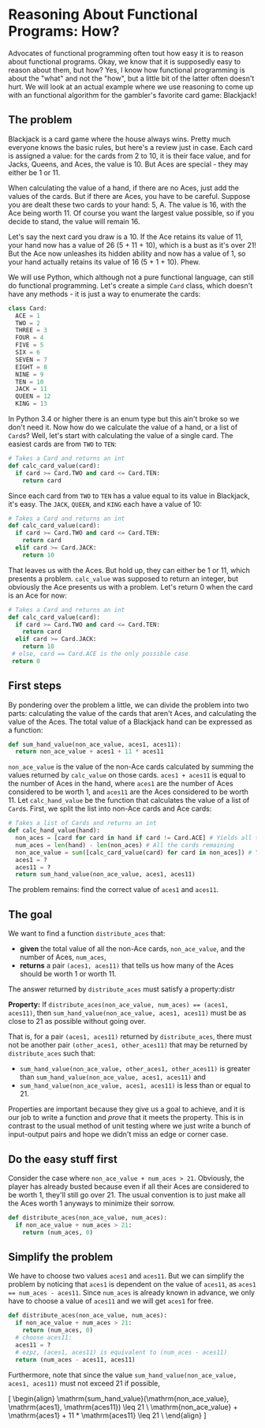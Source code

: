 <script src="https://polyfill.io/v3/polyfill.min.js?features=es6"></script>
<script id="MathJax-script" async src="https://cdn.jsdelivr.net/npm/mathjax@3/es5/tex-mml-chtml.js"></script>
# Reasoning About Functional Programs: How?
Advocates of functional programming often tout how easy it is to reason about functional programs. Okay, we know that it is supposedly easy to reason about them, but how? Yes, I know how functional programming is about the "what" and not the "how", but a little bit of the latter often doesn't hurt. We will look at an actual example where we use reasoning to come up with an functional algorithm for the gambler's favorite card game: Blackjack!

## The problem
Blackjack is a card game where the house always wins. Pretty much everyone knows the basic rules, but here's a review just in case. Each card is assigned a value: for the cards from 2 to 10, it is their face value, and for Jacks, Queens, and Aces, the value is 10. But Aces are special - they may either be 1 or 11.

When calculating the value of a hand, if there are no Aces, just add the values of the cards. But if there are Aces, you have to be careful. Suppose you are dealt these two cards to your hand: 5, A. The value is 16, with the Ace being worth 11. Of course you want the largest value possible, so if you decide to stand, the value will remain 16.

Let's say the next card you draw is a 10. If the Ace retains its value of 11, your hand now has a value of 26 (5 + 11 + 10), which is a bust as it's over 21! But the Ace now unleashes its hidden ability and now has a value of 1, so your hand actually retains its value of 16 (5 + 1 + 10). Phew.

We will use Python, which although not a pure functional language, can still do functional programming. Let's create a simple `Card` class, which doesn't have any methods - it is just a way to enumerate the cards:

```python
class Card:
  ACE = 1
  TWO = 2
  THREE = 3
  FOUR = 4
  FIVE = 5
  SIX = 6
  SEVEN = 7
  EIGHT = 8
  NINE = 9
  TEN = 10
  JACK = 11
  QUEEN = 12
  KING = 13
```

In Python 3.4 or higher there is an enum type but this ain't broke so we don't need it. Now how do we calculate the value of a hand, or a list of `Card`s? Well, let's start with calculating the value of a single card. The easiest cards are from `TWO` to `TEN`:

```python
# Takes a Card and returns an int
def calc_card_value(card):
  if card >= Card.TWO and card <= Card.TEN:
    return card
```

Since each card from `TWO` to `TEN` has a value equal to its value in Blackjack, it's easy. The `JACK`, `QUEEN`, and `KING` each have a value of 10:

```python
# Takes a Card and returns an int
def calc_card_value(card):
  if card >= Card.TWO and card <= Card.TEN:
    return card
  elif card >= Card.JACK:
    return 10
```

That leaves us with the Aces. But hold up, they can either be 1 or 11, which presents a problem. `calc_value` was supposed to return an integer, but obviously the Ace presents us with a problem. Let's return 0 when the card is an Ace for now:

```python
# Takes a Card and returns an int
def calc_card_value(card):
  if card >= Card.TWO and card <= Card.TEN:
    return card
  elif card >= Card.JACK:
    return 10
 # else, card == Card.ACE is the only possible case
 return 0
```

## First steps
By pondering over the problem a little, we can divide the problem into two parts: calculating the value of the cards that aren't Aces, and calculating the value of the Aces. The total value of a Blackjack hand can be expressed as a function:

```python
def sum_hand_value(non_ace_value, aces1, aces11):
  return non_ace_value + aces1 + 11 * aces11
```

`non_ace_value` is the value of the non-Ace cards calculated by summing the values returned by `calc_value` on those cards. `aces1 + aces11` is equal to the number of Aces in the hand, where `aces1` are the number of Aces considered to be worth 1, and `aces11` are the Aces considered to be worth 11. Let `calc_hand_value` be the function that calculates the value of a list of `Card`s. First, we split the list into non-Ace cards and Ace cards:

```python
# Takes a list of Cards and returns an int
def calc_hand_value(hand):
  non_aces = [card for card in hand if card != Card.ACE] # Yields all the cards that are not Aces.
  num_aces = len(hand) - len(non_aces) # All the cards remaining
  non_ace_value = sum([calc_card_value(card) for card in non_aces]) # Yields the total value of all the non-Ace cards
  aces1 = ?
  aces11 = ?
  return sum_hand_value(non_ace_value, aces1, aces11)
```

The problem remains: find the correct value of `aces1` and `aces11`.

## The goal
We want to find a function `distribute_aces` that:

- **given** the total value of all the non-Ace cards, `non_ace_value`, and the number of Aces, `num_aces`,
- **returns** a pair `(aces1, aces11)` that tells us how many of the Aces should be worth 1 or worth 11.

The answer returned by `distribute_aces` must satisfy a property:distr

**Property:** If `distribute_aces(non_ace_value, num_aces) == (aces1, aces11)`, then `sum_hand_value(non_ace_value, aces1, aces11)` must be as close to 21 as possible without going over. 

That is, for a pair `(aces1, aces11)` returned by `distribute_aces`, there must not be another pair `(other_aces1, other_aces11)` that may be returned by `distribute_aces` such that:

- `sum_hand_value(non_ace_value, other_aces1, other_aces11)` is greater than `sum_hand_value(non_ace_value, aces1, aces11)` and
- `sum_hand_value(non_ace_value, aces1, aces11)` is less than or equal to 21.

Properties are important because they give us a goal to achieve, and it is our job to write a function and *prove* that it meets the property. This is in contrast to the usual method of unit testing where we just write a bunch of input-output pairs and hope we didn't miss an edge or corner case. 

## Do the easy stuff first
Consider the case where `non_ace_value + num_aces > 21`. Obviously, the player has already busted because even if all their Aces are considered to be worth 1, they'll still go over 21. The usual convention is to just make all the Aces worth 1 anyways to minimize their sorrow.

```python
def distribute_aces(non_ace_value, num_aces):
  if non_ace_value + num_aces > 21:
    return (num_aces, 0)
```

## Simplify the problem
We have to choose two values `aces1` and `aces11`. But we can simplify the problem by noticing that `aces1` is dependent on the value of `aces11`, as `aces1 == num_aces - aces11`. Since `num_aces` is already known in advance, we only have to choose a value of `aces11` and we will get `aces1` for free.

```python
def distribute_aces(non_ace_value, num_aces):
  if non_ace_value + num_aces > 21:
    return (num_aces, 0)
  # choose aces11:
  aces11 = ?
  # ezpz, (aces1, aces11) is equivalent to (num_aces - aces11)
  return (num_aces - aces11, aces11)
```

Furthermore, note that since the value `sum_hand_value(non_ace_value, aces1, aces11)` must not exceed 21 if possible,

\[
\begin{align}
\mathrm{sum\_hand\_value}(\mathrm{non\_ace\_value}, \mathrm{aces1}, \mathrm{aces11}) \leq 21 \\
\mathrm{non\_ace\_value} + \mathrm{aces1} + 11 * \mathrm{aces11} \leq 21 \\
\end{align}
\]
